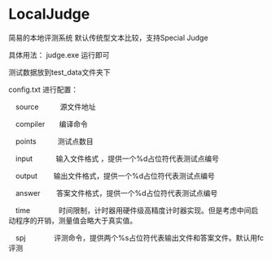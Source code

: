 # LocalJudge

简易的本地评测系统
默认传统型文本比较，支持Special Judge

具体用法：
judge.exe 运行即可
 
测试数据放到test\_data文件夹下

config.txt 进行配置：

　source　　　源文件地址
 
　compiler　　编译命令
 
　points　　　测试点数目 
 
　input　　　 输入文件格式 ，提供一个%d占位符代表测试点编号
 
　output　　  输出文件格式，提供一个%d占位符代表测试点编号
 
　answer　　 答案文件格式，提供一个%d占位符代表测试点编号
 
　time　　　　时间限制，计时器用硬件级高精度计时器实现。但是考虑中间启动程序的开销，测量值会略大于真实值。
 
　spj　　　　评测命令，提供两个%s占位符代表输出文件和答案文件。默认用fc评测
